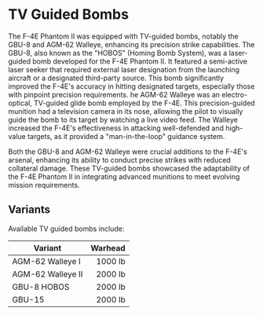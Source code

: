 # TV Guided Bombs

The F-4E Phantom II was equipped with TV-guided bombs, notably the GBU-8 and AGM-62 Walleye,
enhancing its precision strike capabilities. The GBU-8, also known as the "HOBOS" (Homing Bomb
System), was a laser-guided bomb developed for the F-4E Phantom II. It featured a semi-active laser
seeker that required external laser designation from the launching aircraft or a designated
third-party source. This bomb significantly improved the F-4E's accuracy in hitting designated
targets, especially those with pinpoint precision requirements. he AGM-62 Walleye was an
electro-optical, TV-guided glide bomb employed by the F-4E. This precision-guided munition had a
television camera in its nose, allowing the pilot to visually guide the bomb to its target by
watching a live video feed. The Walleye increased the F-4E's effectiveness in attacking
well-defended and high-value targets, as it provided a "man-in-the-loop" guidance system.

Both the GBU-8 and AGM-62 Walleye were crucial additions to the F-4E's arsenal, enhancing its
ability to conduct precise strikes with reduced collateral damage. These TV-guided bombs showcased
the adaptability of the F-4E Phantom II in integrating advanced munitions to meet evolving mission
requirements.

## Variants

Available TV guided bombs include:

| Variant           | Warhead |
|-------------------|--------:|
| AGM-62 Walleye I  | 1000 lb |
| AGM-62 Walleye II | 2000 lb |
| GBU-8 HOBOS       | 2000 lb |
| GBU-15            | 2000 lb |

